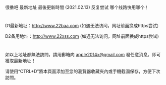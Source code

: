 很擼吧 最新地址 最後更新時間 (2021.02.13) 反复尝试 哪个线路快用哪个！
# 

D1最新地址：http://www.22baa.com (如遇无法访问，网址前面换成https尝试)

D2备用地址：http://www.22xss.com (如遇无法访问，网址前面换成https尝试)

# 
如以上地址都無法訪問，請用郵箱向 apple2014x@gmail.com 發任意消息，即可獲取最新地址！

请使用“CTRL+D”將本頁面添加至您的瀏覽器收藏夾內或手機截圖保存，方便下次訪問。
